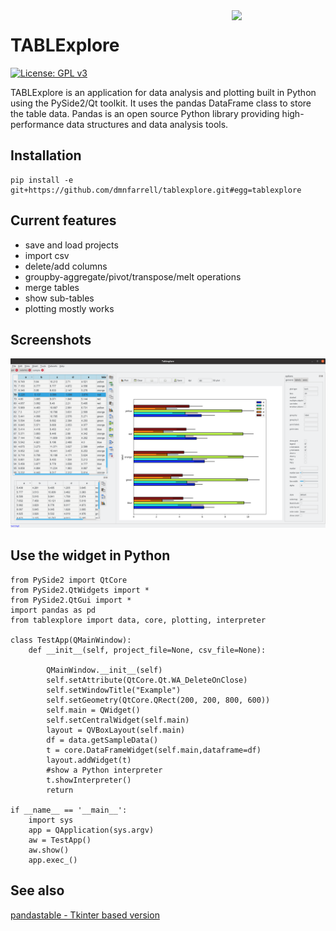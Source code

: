 <img align="right" src=https://raw.githubusercontent.com/dmnfarrell/pandasqtable/master/logo.png width=150px>

# TABLExplore

[![License: GPL v3](https://img.shields.io/badge/License-GPL%20v3-blue.svg)](https://www.gnu.org/licenses/gpl-3.0)

TABLExplore is an application for data analysis and plotting built in Python using the PySide2/Qt toolkit.  It uses the pandas DataFrame class to store the table data. Pandas is an open source Python library providing high-performance data structures and data analysis tools.

## Installation

```
pip install -e git+https://github.com/dmnfarrell/tablexplore.git#egg=tablexplore
```

## Current features

* save and load projects
* import csv
* delete/add columns
* groupby-aggregate/pivot/transpose/melt operations
* merge tables
* show sub-tables
* plotting mostly works

## Screenshots

<img src=docs/images/scr1.png width=600px>

## Use the widget in Python

```
from PySide2 import QtCore
from PySide2.QtWidgets import *
from PySide2.QtGui import *
import pandas as pd
from tablexplore import data, core, plotting, interpreter

class TestApp(QMainWindow):
    def __init__(self, project_file=None, csv_file=None):

        QMainWindow.__init__(self)
        self.setAttribute(QtCore.Qt.WA_DeleteOnClose)
        self.setWindowTitle("Example")
        self.setGeometry(QtCore.QRect(200, 200, 800, 600))
        self.main = QWidget()
        self.setCentralWidget(self.main)
        layout = QVBoxLayout(self.main)
        df = data.getSampleData()
        t = core.DataFrameWidget(self.main,dataframe=df)
        layout.addWidget(t)
        #show a Python interpreter
        t.showInterpreter()
        return

if __name__ == '__main__':
    import sys
    app = QApplication(sys.argv)
    aw = TestApp()
    aw.show()
    app.exec_()
```

## See also

[pandastable - Tkinter based version](https://github.com/dmnfarrell/pandastable)

